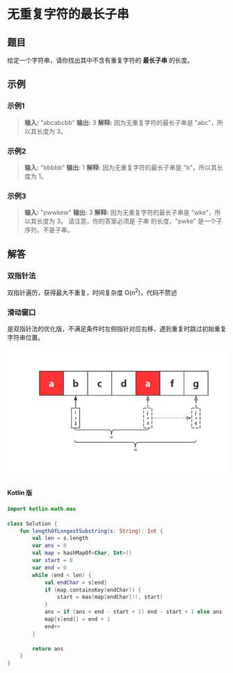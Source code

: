 # 无重复字符的最长子串

## 题目

给定一个字符串，请你找出其中不含有重复字符的 **最长子串** 的长度。

## 示例

### 示例1

> **输入:** "abcabcbb"
> **输出:** 3 
> **解释:** 因为无重复字符的最长子串是 "abc"，所以其长度为 3。

### 示例2

> **输入:** "bbbbb"
> **输出:** 1
> **解释:** 因为无重复字符的最长子串是 "b"，所以其长度为 1。

### 示例3

> **输入:** "pwwkew"
> **输出:** 3
> **解释:** 因为无重复字符的最长子串是 "wke"，所以其长度为 3。
>      请注意，你的答案必须是 子串 的长度，"pwke" 是一个子序列，不是子串。

## 解答

### 双指针法

双指针遍历，获得最大不重复，时间复杂度 O(n<sup>2</sup>)，代码不赘述

### 滑动窗口

是双指针法的优化版，不满足条件时左侧指针对应右移，遇到重复时跳过初始重复字符串位置。

![演示](../../attachments/Leetcode/003-无重复字符的最长子串.png)

#### Kotlin 版

```kotlin
import kotlin.math.max

class Solution {
    fun lengthOfLongestSubstring(s: String): Int {
        val len = s.length
        var ans = 0
        val map = hashMapOf<Char, Int>()
        var start = 0
        var end = 0
        while (end < len) {
            val endChar = s[end]
            if (map.containsKey(endChar)) {
                start = max(map[endChar]!!, start)
            }
            ans = if (ans < end - start + 1) end - start + 1 else ans
            map[s[end]] = end + 1
            end++
        }

        return ans
    }
}
```

